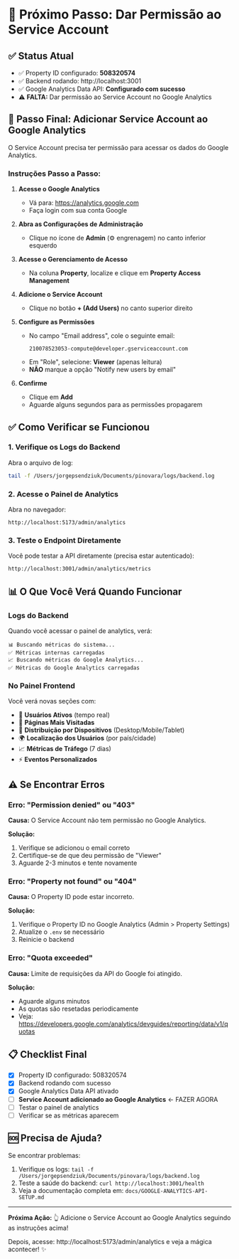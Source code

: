 # 🎯 Próximo Passo: Dar Permissão ao Service Account

## ✅ Status Atual

- ✅ Property ID configurado: **508320574**
- ✅ Backend rodando: http://localhost:3001
- ✅ Google Analytics Data API: **Configurado com sucesso**
- ⚠️ **FALTA:** Dar permissão ao Service Account no Google Analytics

## 🔐 Passo Final: Adicionar Service Account ao Google Analytics

O Service Account precisa ter permissão para acessar os dados do Google Analytics.

### Instruções Passo a Passo:

1. **Acesse o Google Analytics**
   - Vá para: https://analytics.google.com
   - Faça login com sua conta Google

2. **Abra as Configurações de Administração**
   - Clique no ícone de **Admin** (⚙️ engrenagem) no canto inferior esquerdo

3. **Acesse o Gerenciamento de Acesso**
   - Na coluna **Property**, localize e clique em **Property Access Management**
   
4. **Adicione o Service Account**
   - Clique no botão **+ (Add Users)** no canto superior direito
   
5. **Configure as Permissões**
   - No campo "Email address", cole o seguinte email:
     ```
     210078523053-compute@developer.gserviceaccount.com
     ```
   - Em "Role", selecione: **Viewer** (apenas leitura)
   - **NÃO** marque a opção "Notify new users by email"
   
6. **Confirme**
   - Clique em **Add**
   - Aguarde alguns segundos para as permissões propagarem

## ✅ Como Verificar se Funcionou

### 1. Verifique os Logs do Backend

Abra o arquivo de log:
```bash
tail -f /Users/jorgepsendziuk/Documents/pinovara/logs/backend.log
```

### 2. Acesse o Painel de Analytics

Abra no navegador:
```
http://localhost:5173/admin/analytics
```

### 3. Teste o Endpoint Diretamente

Você pode testar a API diretamente (precisa estar autenticado):
```
http://localhost:3001/admin/analytics/metrics
```

## 📊 O Que Você Verá Quando Funcionar

### Logs do Backend
Quando você acessar o painel de analytics, verá:
```
📊 Buscando métricas do sistema...
✅ Métricas internas carregadas
📈 Buscando métricas do Google Analytics...
✅ Métricas do Google Analytics carregadas
```

### No Painel Frontend
Você verá novas seções com:
- 👥 **Usuários Ativos** (tempo real)
- 📄 **Páginas Mais Visitadas**
- 📱 **Distribuição por Dispositivos** (Desktop/Mobile/Tablet)
- 🌍 **Localização dos Usuários** (por país/cidade)
- 📈 **Métricas de Tráfego** (7 dias)
- ⚡ **Eventos Personalizados**

## ⚠️ Se Encontrar Erros

### Erro: "Permission denied" ou "403"

**Causa:** O Service Account não tem permissão no Google Analytics.

**Solução:**
1. Verifique se adicionou o email correto
2. Certifique-se de que deu permissão de "Viewer"
3. Aguarde 2-3 minutos e tente novamente

### Erro: "Property not found" ou "404"

**Causa:** O Property ID pode estar incorreto.

**Solução:**
1. Verifique o Property ID no Google Analytics (Admin > Property Settings)
2. Atualize o `.env` se necessário
3. Reinicie o backend

### Erro: "Quota exceeded"

**Causa:** Limite de requisições da API do Google foi atingido.

**Solução:**
- Aguarde alguns minutos
- As quotas são resetadas periodicamente
- Veja: https://developers.google.com/analytics/devguides/reporting/data/v1/quotas

## 📋 Checklist Final

- [x] Property ID configurado: 508320574
- [x] Backend rodando com sucesso
- [x] Google Analytics Data API ativado
- [ ] **Service Account adicionado ao Google Analytics** ← FAZER AGORA
- [ ] Testar o painel de analytics
- [ ] Verificar se as métricas aparecem

## 🆘 Precisa de Ajuda?

Se encontrar problemas:

1. Verifique os logs: `tail -f /Users/jorgepsendziuk/Documents/pinovara/logs/backend.log`
2. Teste a saúde do backend: `curl http://localhost:3001/health`
3. Veja a documentação completa em: `docs/GOOGLE-ANALYTICS-API-SETUP.md`

---

**Próxima Ação:** 👆 Adicione o Service Account ao Google Analytics seguindo as instruções acima!

Depois, acesse: http://localhost:5173/admin/analytics e veja a mágica acontecer! ✨

